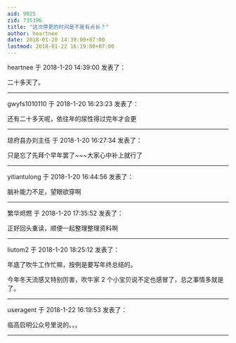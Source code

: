 ```yaml
---
aid: 9025
zid: 735396
title: "这次停更的时间是不是有点长？"
author: heartnee
date: 2018-01-20 14:39:00+07:00
lastmod: 2018-01-22 16:19:00+07:00
---
```


heartnee 于 2018-1-20 14:39:00 发表了：

二十多天了。

---

gwyfs1010110 于 2018-1-20 16:23:23 发表了：

还有二十多天呢，依往年的尿性得过完年才会更

---

琼府县办刘主任 于 2018-1-20 16:27:34 发表了：

只是忘了先拜个早年罢了~~~大家心中补上就行了

---

yitiantulong 于 2018-1-20 16:44:56 发表了：

脑补能力不足，望眼欲穿啊

---

繁华烬燃 于 2018-1-20 17:35:52 发表了：

正好回头重读，顺便一起整理整理资料啊

---

liutom2 于 2018-1-20 18:25:12 发表了：

年底了吹牛工作忙嘛，按例是要写年终总结的。

今年冬天流感又特别厉害，吹牛家 2 个小宝贝说不定也感冒了，总之事情多就是了。

---

useragent 于 2018-1-22 16:19:53 发表了：

临高启明公众号里说的。。。

---
